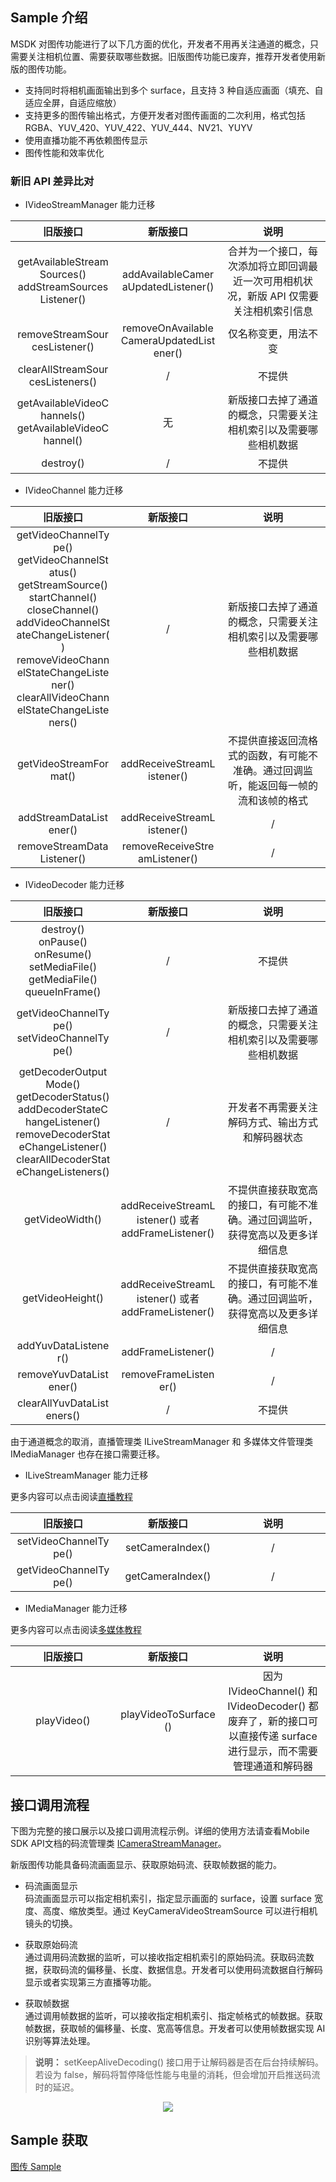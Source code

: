 ## Sample 介绍

MSDK 对图传功能进行了以下几方面的优化，开发者不用再关注通道的概念，只需要关注相机位置、需要获取哪些数据。旧版图传功能已废弃，推荐开发者使用新版的图传功能。

* 支持同时将相机画面输出到多个 surface，且支持 3 种自适应画面（填充、自适应全屏，自适应缩放）
* 支持更多的图传输出格式，方便开发者对图传画面的二次利用，格式包括 RGBA、YUV_420、YUV_422、YUV_444、NV21、YUYV
* 使用直播功能不再依赖图传显示
* 图传性能和效率优化

### 新旧 API 差异比对

* IVideoStreamManager 能力迁移

<table  width="100%" style="display: table; table-layout:fixed; text-align:center">
<thead>
  <tr>
    <th>旧版接口</th>
    <th>新版接口</th>
    <th>说明</th>
   </tr>
</thead>
<tbody> 
 <tr>
    <td>getAvailableStreamSources()<br/>addStreamSourcesListener()</td>
    <td>addAvailableCameraUpdatedListener()</td>
    <td>合并为一个接口，每次添加将立即回调最近一次可用相机状况，新版 API 仅需要关注相机索引信息</td>
  </tr>
 <tr>
    <td>removeStreamSourcesListener()</td>
    <td>removeOnAvailableCameraUpdatedListener()</td>
    <td>仅名称变更，用法不变</td>
  </tr>
   <tr>
    <td>clearAllStreamSourcesListeners()</td>
    <td>/</td>
    <td>不提供</td>
  </tr>
    <tr>
    <td>getAvailableVideoChannels()<br/>getAvailableVideoChannel()</td>
    <td>无</td>
    <td>新版接口去掉了通道的概念，只需要关注相机索引以及需要哪些相机数据</td>
  </tr>
   <tr>
    <td>destroy()</td>
    <td>/</td>
    <td>不提供</td>
  </tr>
  </tbody> 
</table>

* IVideoChannel 能力迁移

<table  width="100%" style="display: table; table-layout:fixed; text-align:center">
<thead>
  <tr>
    <th>旧版接口</th>
    <th>新版接口</th>
    <th>说明</th>
   </tr>
</thead>
<tbody> 
 <tr>
    <td>getVideoChannelType()<br/>getVideoChannelStatus()<br/>getStreamSource()<br/>startChannel()<br/>closeChannel()<br/>addVideoChannelStateChangeListener()<br/>removeVideoChannelStateChangeListener()<br/>clearAllVideoChannelStateChangeListeners()</td>
    <td>/</td>
    <td>新版接口去掉了通道的概念，只需要关注相机索引以及需要哪些相机数据</td>
  </tr>
 <tr>
    <td>getVideoStreamFormat()</td>
    <td>addReceiveStreamListener()</td>
    <td>不提供直接返回流格式的函数，有可能不准确。通过回调监听，能返回每一帧的流和该帧的格式</td>
  </tr>
   <tr>
    <td>addStreamDataListener()</td>
    <td>addReceiveStreamListener()</td>
    <td>/</td>
  </tr>
   <tr>
    <td>removeStreamDataListener()</td>
    <td>removeReceiveStreamListener()</td>
    <td>/</td>
  </tr>
  </tbody> 
</table>

* IVideoDecoder 能力迁移

<table  width="100%" style="display: table; table-layout:fixed; text-align:center">
<thead>
  <tr>
    <th>旧版接口</th>
    <th>新版接口</th>
    <th>说明</th>
   </tr>
</thead>
<tbody> 
 <tr>
    <td>destroy()<br/>onPause()<br/>onResume()<br/>setMediaFile()<br/>getMediaFile()<br/>queueInFrame()</td>
    <td>/</td>
    <td>不提供</td>
  </tr>
 <tr>
    <td>getVideoChannelType()<br/>setVideoChannelType()</td>
    <td>/</td>
    <td>新版接口去掉了通道的概念，只需要关注相机索引以及需要哪些相机数据</td>
  </tr>
   <tr>
    <td>getDecoderOutputMode()<br/>getDecoderStatus()<br/>addDecoderStateChangeListener()<br/>removeDecoderStateChangeListener()<br/>clearAllDecoderStateChangeListeners()</td>
    <td>/</td>
    <td>开发者不再需要关注解码方式、输出方式和解码器状态</td>
  </tr>
   <tr>
    <td>getVideoWidth()</td>
    <td>addReceiveStreamListener() 或者 addFrameListener()</td>
    <td>不提供直接获取宽高的接口，有可能不准确。通过回调监听，获得宽高以及更多详细信息</td>
  </tr>
  <tr>
    <td>getVideoHeight()</td>
    <td>addReceiveStreamListener() 或者 addFrameListener()</td>
    <td>不提供直接获取宽高的接口，有可能不准确。通过回调监听，获得宽高以及更多详细信息</td>
  </tr>
  <tr>
    <td>addYuvDataListener()</td>
    <td>addFrameListener()</td>
    <td>/</td>
  </tr>
  <tr>
    <td>removeYuvDataListener()</td>
    <td>removeFrameListener()</td>
    <td>/</td>
  </tr>
 <tr>
    <td>clearAllYuvDataListeners()</td>
    <td>/</td>
    <td>不提供</td>
  </tr>
  </tbody> 
</table>

由于通道概念的取消，直播管理类 ILiveStreamManager 和 多媒体文件管理类 IMediaManager 也存在接口需要迁移。

* ILiveStreamManager 能力迁移

更多内容可以点击阅读[直播教程](https://developer.dji.com/doc/mobile-sdk-tutorial/cn/tutorials/live-stream.html)

<table  width="100%" style="display: table; table-layout:fixed; text-align:center">
<thead>
  <tr>
    <th>旧版接口</th>
    <th>新版接口</th>
    <th>说明</th>
   </tr>
</thead>
<tbody> 
 <tr>
    <td>setVideoChannelType()</td>
    <td>setCameraIndex()</td>
    <td>/</td>
  </tr>
 <tr>
    <td>getVideoChannelType()</td>
    <td>getCameraIndex()</td>
    <td>/</td>
  </tr>
  </tbody> 
</table>

* IMediaManager 能力迁移

更多内容可以点击阅读[多媒体教程](https://developer.dji.com/doc/mobile-sdk-tutorial/cn/tutorials/media-file.html)

<table  width="100%" style="display: table; table-layout:fixed; text-align:center">
<thead>
  <tr>
    <th>旧版接口</th>
    <th>新版接口</th>
    <th>说明</th>
   </tr>
</thead>
<tbody> 
 <tr>
    <td>playVideo()</td>
    <td>playVideoToSurface()</td>
    <td>因为 IVideoChannel() 和 IVideoDecoder() 都废弃了，新的接口可以直接传递 surface 进行显示，而不需要管理通道和解码器</td>
  </tr>
  </tbody> 
</table>

## 接口调用流程

下图为完整的接口展示以及接口调用流程示例。详细的使用方法请查看Mobile SDK API文档的码流管理类 [ICameraStreamManager](https://developer.dji.com/cn/api-reference-v5/android-api/Components/IMediaDataCenter/ICameraStreamManager.html)。

新版图传功能具备码流画面显示、获取原始码流、获取帧数据的能力。

* 码流画面显示<br/>
码流画面显示可以指定相机索引，指定显示画面的 surface，设置 surface 宽度、高度、缩放类型。通过 KeyCameraVideoStreamSource 可以进行相机镜头的切换。

* 获取原始码流<br/>
通过调用码流数据的监听，可以接收指定相机索引的原始码流。获取码流数据，获取码流的偏移量、长度、数据信息。开发者可以使用码流数据自行解码显示或者实现第三方直播等功能。

* 获取帧数据<br/>
通过调用帧数据的监听，可以接收指定相机索引、指定帧格式的帧数据。获取帧数据，获取帧的偏移量、长度、宽高等信息。开发者可以使用帧数据实现 AI 识别等算法处理。

> **说明：** setKeepAliveDecoding() 接口用于让解码器是否在后台持续解码。若设为 false，解码将暂停降低性能与电量的消耗，但会增加开启推送码流时的延迟。

<div align=center>
<img src="https://terra-1-g.djicdn.com/71a7d383e71a4fb8887a310eb746b47f/msdk/Documentation/5.8/video-stream.png" style="width:auto"/>
</div>

## Sample 获取

[图传 Sample](https://github.com/dji-sdk/Mobile-SDK-Android-V5/blob/dev-sdk-main/SampleCode-V5/android-sdk-v5-sample/src/main/java/dji/sampleV5/aircraft/pages/CameraStreamListFragment.kt)
